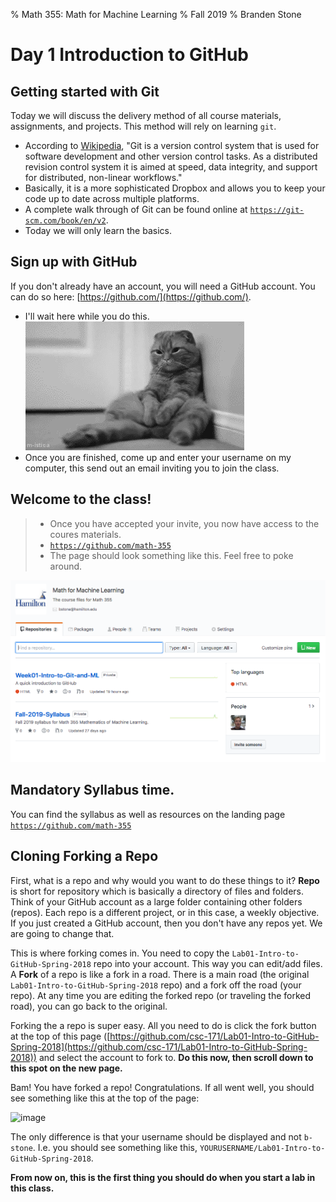 % Math 355: Math for Machine Learning 
% Fall 2019
% Branden Stone

# Day 1 Introduction to GitHub

## Getting started with Git

Today we will discuss the delivery method of all course materials, assignments, and projects. This method will rely on learning `git`. 

- According to [Wikipedia](https://en.wikipedia.org/wiki/Git_(software)), "Git is a version control system that is used for software development and other version control tasks. As a distributed revision control system it is aimed at speed, data integrity, and support for distributed, non-linear workflows." 
- Basically, it is a more sophisticated Dropbox and allows you to keep your code up to date across multiple platforms. 
- A complete walk through of Git can be found online at [`https://git-scm.com/book/en/v2`](https://git-scm.com/book/en/v2). 
- Today we will only learn the basics. 

## Sign up with GitHub

If you don't already have an account, you will need a GitHub account. You can do so here: [https://github.com/](https://github.com/).

- I'll wait here while you do this. ![](./src/img/cat-waiting.gif)
- Once you are finished, come up and enter your username on my computer, this send out an email inviting you to join the class. 

## Welcome to the class!

> - Once you have accepted your invite, you now have access to the coures materials.
> - [`https://github.com/math-355`](https://github.com/math-355)
> - The page should look something like this. Feel free to poke around. 

![](./src/img/organization-landing-page.png)

## Mandatory Syllabus time.

You can find the syllabus as well as resources on the landing page [`https://github.com/math-355`](https://github.com/math-355)


## Cloning Forking a Repo

First, what is a repo and why would you want to do these things to it? __Repo__ is short for repository which is basically a directory of files and folders. Think of your GitHub account as a large folder containing other folders (repos). Each repo is a different project, or in this case, a weekly objective. If you just created a GitHub account, then you don't have any repos yet. We are going to change that.

This is where forking comes in. You need to copy the `Lab01-Intro-to-GitHub-Spring-2018` repo into your account. This way you can edit/add files. A __Fork__ of a repo is like a fork in a road. There is a main road (the original `Lab01-Intro-to-GitHub-Spring-2018` repo) and a fork off the road (your repo). At any time you are editing the forked repo (or traveling the forked road), you can go back to the original.  

Forking the a repo is super easy. All you need to do is click the fork button at the top of this page ([https://github.com/csc-171/Lab01-Intro-to-GitHub-Spring-2018](https://github.com/csc-171/Lab01-Intro-to-GitHub-Spring-2018)) and select the account to fork to. __Do this now, then scroll down to this spot on the new page.__ 

Bam! You have forked a repo! Congratulations. If all went well, you should see something like this at the top of the page:

![image](https://cloud.githubusercontent.com/assets/1364138/22265221/0ff60978-e249-11e6-9b2e-c9cf97f7321c.png)


The only difference is that your username should be displayed and not `b-stone`. I.e. you should see something like this, `YOURUSERNAME/Lab01-Intro-to-GitHub-Spring-2018`. 

__From now on, this is the first thing you should do when you start a lab in this class.__
